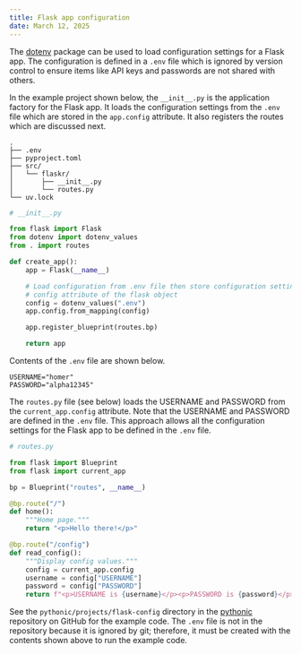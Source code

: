 ```yaml
---
title: Flask app configuration
date: March 12, 2025
---
```


The [dotenv](https://pypi.org/project/python-dotenv/) package can be used to load configuration settings for a Flask app. The configuration is defined in a `.env` file which is ignored by version control to ensure items like API keys and passwords are not shared with others.

In the example project shown below, the `__init__.py` is the application factory for the Flask app. It loads the configuration settings from the `.env` file which are stored in the `app.config` attribute. It also registers the routes which are discussed next.

```text
.
├── .env
├── pyproject.toml
├── src/
│   └── flaskr/
│       ├── __init__.py
│       └── routes.py
└── uv.lock
```

```python
# __init__.py

from flask import Flask
from dotenv import dotenv_values
from . import routes

def create_app():
    app = Flask(__name__)

    # Load configuration from .env file then store configuration settings in the
    # config attribute of the flask object
    config = dotenv_values(".env")
    app.config.from_mapping(config)

    app.register_blueprint(routes.bp)

    return app
```

Contents of the `.env` file are shown below.

```text
USERNAME="homer"
PASSWORD="alpha12345"
```

The `routes.py` file (see below) loads the USERNAME and PASSWORD from the `current_app.config` attribute. Note that the USERNAME and PASSWORD are defined in the `.env` file. This approach allows all the configuration settings for the Flask app to be defined in the `.env` file.

```python
# routes.py

from flask import Blueprint
from flask import current_app

bp = Blueprint("routes", __name__)

@bp.route("/")
def home():
    """Home page."""
    return "<p>Hello there!</p>"

@bp.route("/config")
def read_config():
    """Display config values."""
    config = current_app.config
    username = config["USERNAME"]
    password = config["PASSWORD"]
    return f"<p>USERNAME is {username}</p><p>PASSWORD is {password}</p>"
```

See the `pythonic/projects/flask-config` directory in the [pythonic](https://github.com/wigging/pythonic) repository on GitHub for the example code. The `.env` file is not in the repository because it is ignored by git; therefore, it must be created with the contents shown above to run the example code.
